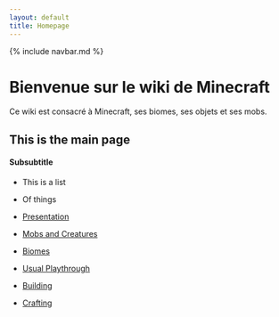 ```yaml
---
layout: default
title: Homepage
---
```

{% include navbar.md %}

# Bienvenue sur le wiki de Minecraft

Ce wiki est consacré à Minecraft, ses biomes, ses objets et ses mobs.

## This is the main page

#### Subsubtitle

- This is a list
- Of things

- [Presentation](page1.md)
- [Mobs and Creatures](page2.md)
- [Biomes](page4.md)
- [Usual Playthrough](page5.md)
- [Building](page6.md)
- [Crafting](page7.md)

